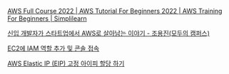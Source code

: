 



[AWS Full Course 2022 | AWS Tutorial For Beginners 2022 | AWS Training For Beginners | Simplilearn](https://www.youtube.com/watch?v=ZB5ONbD_SMY&list=PLiLLi47PCMPjvVIba_5Tzl--QqblJkpnZ&index=12&ab_channel=Simplilearn)
<br/>

[신입 개발자가 스타트업에서 AWS로 살아남는 이야기 - 조용진(모두의 캠퍼스)](https://www.youtube.com/watch?v=r6TFnNQsQLY&t=253s&ab_channel=AmazonWebServicesKorea)
<br/>

[EC2에 IAM 역할 추가 및 콘솔 접속](https://kitty-geno.tistory.com/68)
<br/>

[AWS Elastic IP (EIP) 고정 아이피 할당 하기](https://goddaehee.tistory.com/192)
<br/>

[]()
<br/>

[]()
<br/>

[]()
<br/>

